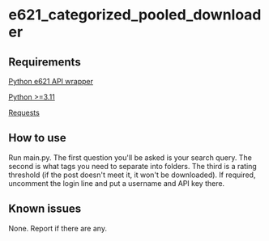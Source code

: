 # e621_categorized_pooled_downloader
## Requirements
<a href=https://github.com/tracer755/e621-wrappers>Python e621 API wrapper<a>

<a href=https://www.python.org>Python >=3.11<a>

<a href=https://pypi.org/project/requests/>Requests<a>
## How to use
Run main.py. The first question you'll be asked is your search query. The second is what tags you need to separate into folders.
The third is a rating threshold (if the post doesn't meet it, it won't be downloaded).
If required, uncomment the login line and put a username and API key there.

## Known issues
None. Report if there are any.
